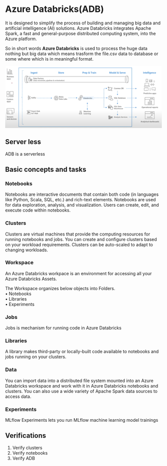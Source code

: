 # Azure Databricks(ADB)  
It is designed to simplify the process of building and managing big data and artificial intelligence (AI) solutions. Azure Databricks integrates Apache Spark, a fast and general-purpose distributed computing system, into the Azure platform.  

So in short words **Azure Databricks** is used to process the huge data nothing but big data which means trasform the file.csv data to database or some where which is in meaningful format.  

![Azure Databricks](databricks.png)  

## Server less  
ADB is a serverless  

## Basic concepts and tasks  
### Notebooks  
Notebooks are interactive documents that contain both code (in languages like Python, Scala, SQL, etc.) and rich-text elements. Notebooks are used for data exploration, analysis, and visualization. Users can create, edit, and execute code within notebooks.  

### Clusters  
Clusters are virtual machines that provide the computing resources for running notebooks and jobs. You can create and configure clusters based on your workload requirements. Clusters can be auto-scaled to adapt to changing workloads.  

### Workspace  
An Azure Databricks workpace is an environment for accessing all your Azure Databricks Assets.  

The Workspace organizes below objects into Folders.  
• Notebooks  
• Libraries  
• Experiments  

### Jobs  
Jobs is mechanism for running code in Azure Databricks  

### Libraries  
A library makes third-party or locally-built code available to notebooks and jobs running on your clusters.  

### Data   
You can import data into a distributed file system mounted into an Azure Databricks workspace and work with it in Azure Databricks notebooks and clusters. You can also use a wide variety of Apache Spark data sources to access data. 

### Experiments  
MLflow Experiments lets you run MLflow machine learning model trainings  


## Verifications  
1. Verify clusters  
2. Verify notebooks  
3. Verify ADB  
